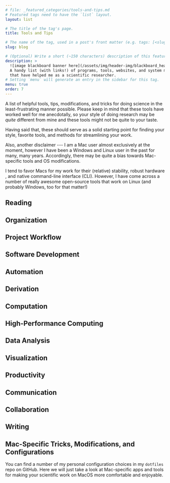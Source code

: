 ```yaml
---
# file: _featured_categories/tools-and-tips.md
# Featured tags need to have the `list` layout.
layout: list

# The title of the tag's page.
title: Tools and Tips

# The name of the tag, used in a post's front matter (e.g. tags: [<slug>]).
slug: blog

# (Optional) Write a short (~150 characters) description of this featured tag.
description: >
  ![image blackboard banner here](/assets/img/header-img/blackboard_header_sepia.jpg)
  A handy list (with links!) of programs, tools, websites, and system modifications
  that have helped me as a scientific researcher.
# Setting `menu` will generate an entry in the sidebar for this tag.
menu: true
order: 7
---
```

A list of helpful tools, tips, modifications, and tricks for doing science in
the least-frustrating manner possible. Please keep in mind that these tools
have worked well for me anecdotally, so your style of doing research may be
*quite* different from mine and these tools might not be quite to your taste.

Having said that, these should serve as a solid starting point for finding your
style, favorite tools, and methods for streamlining your work.

Also, another disclaimer --- I am a Mac user almost exclusively at the moment,
however I have been a Windows and Linux user in the past for many, many years.
Accordingly, there may be quite a bias towards Mac-specific tools and OS
modifications.

I tend to favor Macs for my work for their (relative) stability, robust hardware
, and native command-line interface (CLI). However, I have come across a number
of really awesome open-source tools that work on Linux (and probably Windows, too
for that matter!)

## Reading


## Organization

## Project Workflow

## Software Development

## Automation

## Derivation

## Computation

## High-Performance Computing

## Data Analysis

## Visualization

## Productivity

## Communication

## Collaboration


## Writing

## Mac-Specific Tricks, Modifications, and Configurations
You can find a number of my personal configuration choices  in my `dotfiles`
repo on GitHub. Here we will just take a look at Mac-specific apps and tools for
making your scientific work on MacOS more comfortable and enjoyable.


